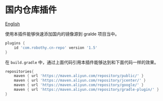 # 国内仓库插件

[English](./README.md)

使用本插件能够快速添加国内的镜像源到 gralde 项目当中。

```groovy
plugins {
    id 'com.robothy.cn-repo' version '1.5'
}
```

在 `build.gradle` 中，通过上面代码引用本插件能够达到和下面代码一样的效果。

```groovy
repositories{
    maven { url 'https://maven.aliyun.com/repository/public/' }
    maven { url 'https://maven.aliyun.com/repository/jcenter/' }
    maven { url 'https://maven.aliyun.com/repository/google/' }
    maven { url 'https://maven.aliyun.com/repository/gradle-plugin/' }
}
```